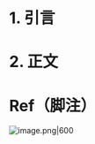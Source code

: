 # 1. 引言 


# 2. 正文 



# Ref（脚注）
![image.png|600](https://fig-1321973591.cos.ap-nanjing.myqcloud.com/20250417111321.png)
